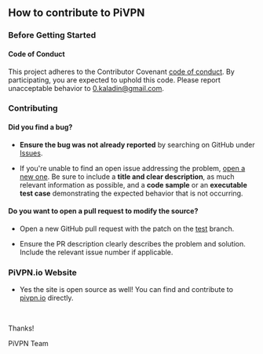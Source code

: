 ## How to contribute to PiVPN

### **Before Getting Started**

#### Code of Conduct

This project adheres to the Contributor Covenant [code of conduct](CODE_OF_CONDUCT.md).
By participating, you are expected to uphold this code.
Please report unacceptable behavior to [0.kaladin@gmail.com](mailto:0.kaladin@gmail.com).

### Contributing

#### **Did you find a bug?**

* **Ensure the bug was not already reported** by searching on GitHub under [Issues](https://github.com/pivpn/pivpn/issues).

* If you're unable to find an open issue addressing the problem, [open a new one](https://github.com/pivpn/pivpn/issues/new). Be sure to include a **title and clear description**, as much relevant information as possible, and a **code sample** or an **executable test case** demonstrating the expected behavior that is not occurring.

#### **Do you want to open a pull request to modify the source?**

* Open a new GitHub pull request with the patch on the [test](https://github.com/pivpn/pivpn/tree/test) branch.

* Ensure the PR description clearly describes the problem and solution. Include the relevant issue number if applicable.

### **PiVPN.io Website**

* Yes the site is open source as well!  You can find and contribute to [pivpn.io](https://github.com/pivpn/pivpn.github.io) directly.

</br>

Thanks! 

PiVPN Team
